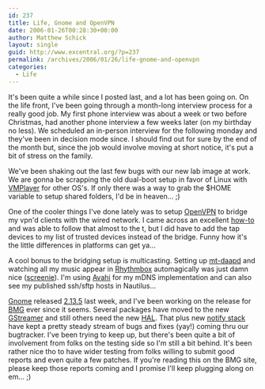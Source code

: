 ```yaml
---
id: 237
title: Life, Gnome and OpenVPN
date: 2006-01-26T00:28:30+00:00
author: Matthew Schick
layout: single
guid: http://www.excentral.org/?p=237
permalink: /archives/2006/01/26/life-gnome-and-openvpn
categories:
  - Life
---
```

It's been quite a while since I posted last, and a lot has been going on.  On the life front, I've been going through a month-long interview process for a really good job.  My first phone interview was about a week or two before Christmas, had another phone interview a few weeks later (on my birthday no less).  We scheduled an in-person interview for the following monday and they've been in decision mode since.  I should find out for sure by the end of the month but, since the job would involve moving at short notice, it's put a bit of stress on the family.

We've been shaking out the last few bugs with our new lab image at work.  We are gonna be scrapping the old dual-boot setup in favor of Linux with <a href="http://www.vmware.com/products/player/">VMPlayer</a> for other OS's.  If only there was a way to grab the $HOME variable to setup shared folders, I'd be in heaven... ;)

One of the cooler things I've done lately was to setup <a href="http://openvpn.net/">OpenVPN</a> to bridge my vpn'd clients with the wired network.  I came across an excellent <a href="http://blog.innerewut.de/articles/2005/07/04/openvpn-2-0-on-openbsd">how-to</a> and was able to follow that almost to the t, but I did have to add the tap devices to my list of trusted devices instead of the bridge.  Funny how it's the little differences in platforms can get ya...

A cool bonus to the bridging setup is multicasting.  Setting up <a href="http://www.mt-daapd.org/">mt-daapd</a> and watching all my music appear in <a href="http://www.rhythmbox.org/">Rhythmbox</a> automagically was just damn nice (<a href="/images/rb-daap.png">screenie</a>).  I'm using <a href="http://avahi.org/">Avahi</a> for my mDNS implementation and can also see my published ssh/sftp hosts in Nautilus...

<a href="http://www.gnome.org/">Gnome</a> released <a href="http://mail.gnome.org/archives/devel-announce-list/2006-January/msg00007.html">2.13.5</a> last week, and I've been working on the release for <a href="http://www.breakmygentoo.net">BMG</a> ever since it seems.  Several packages have moved to the new <a href="http://gstreamer.org/">GStreamer</a> and still others need the new <a href="http://www.freedesktop.org/Software/hal">HAL</a>.  That plus new <a href="http://www.galago-project.org/news/">notify stack</a> have kept a pretty steady stream of bugs and fixes (yay!) coming thru our bugtracker.  I've been trying to keep up, but there's been quite a bit of involvement from folks on the testing side so I'm still a bit behind.  It's been rather nice tho to have wider testing from folks willing to submit good reports and even quite a few patches.  If you're reading this on the BMG site, please keep those reports coming and I promise I'll keep plugging along on em... ;)